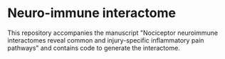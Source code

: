 # Neuro-immune interactome

This repository accompanies the manuscript "Nociceptor neuroimmune interactomes
reveal common and injury-specific inflammatory pain pathways" and contains
code to generate the interactome.

